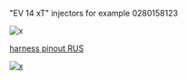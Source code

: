 "EV 14 xT" injectors for example 0280158123

![x](Hardware/Jetronic/audi-5-cyl.jpg)

[harness pinout RUS](Hardware/Jetronic/mre-pinout-rus.pdf)

[![x](http://img.youtube.com/vi/e2SG5xNeZmI/0.jpg)](http://www.youtube.com/watch?v=e2SG5xNeZmI "Injector Insert")
